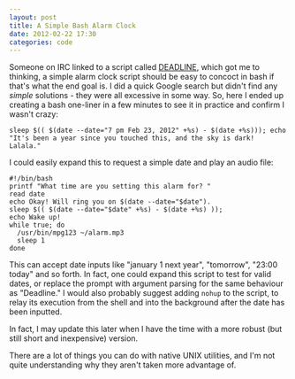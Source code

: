 ```yaml
---
layout: post
title: A Simple Bash Alarm Clock
date: 2012-02-22 17:30
categories: code
---
```

Someone on IRC linked to a script called [DEADLINE][], which got me to thinking, 
a simple alarm clock script should be easy to concoct in bash if that's what 
the end goal is. I did a quick Google search but didn't find any *simple* 
solutions - they were all excessive in some way. So, here I ended up creating a 
bash one-liner in a few minutes to see it in practice and confirm I wasn't crazy:

    sleep $(( $(date --date="7 pm Feb 23, 2012" +%s) - $(date +%s))); echo "It's been a year since you touched this, and the sky is dark! Lalala."

I could easily expand this to request a simple date and play an audio file:

    #!/bin/bash
    printf "What time are you setting this alarm for? "
    read date
    echo Okay! Will ring you on $(date --date="$date").
    sleep $(( $(date --date="$date" +%s) - $(date +%s) ));
    echo Wake up!
    while true; do
      /usr/bin/mpg123 ~/alarm.mp3
      sleep 1
    done

This can accept date inputs like "january 1 next year", "tomorrow", "23:00 today" 
and so forth. In fact, one could expand this script to test for valid dates, or 
replace the prompt with argument parsing for the same behaviour as "Deadline." 
I would also probably suggest adding `nohup` to the script, to relay its execution
from the shell and into the background after the date has been inputted.

In fact, I may update this later when I have the time with a more robust (but still 
short and inexpensive) version.

There are a lot of things you can do with native UNIX utilities, and I'm not quite 
understanding why they aren't taken more advantage of.

[DEADLINE]: http://www.dettus.net/deadline/

